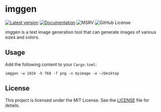 # imggen

[![Latest version](https://img.shields.io/crates/v/imggen?color=mediumvioletred)](https://crates.io/crates/imggen)
[![Documentation](https://docs.rs/imggen/badge.svg)](https://docs.rs/imggen)
![MSRV](https://img.shields.io/badge/rustc-1.63+-blue.svg)
![GitHub License](https://img.shields.io/github/license/ChurchTao/imggen)

imggen is a test image generation tool that can generate images of various sizes and colors.

## Usage

Add the following content to your `Cargo.toml`:

```shell
imggen -w 1024 -h 768 -f png -n myimage -o ~/Desktop
```

## License

This project is licensed under the MIT License. See the [LICENSE](LICENSE) file for details.
